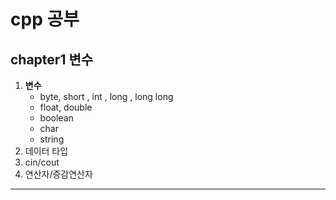 # cpp 공부  

## chapter1 변수
1.  __변수__
    - byte, short , int , long , long long 
    - float, double
    - boolean
    - char
    - string
2.  데이터 타입
3.  cin/cout
4.  연산자/증감연산자
---
